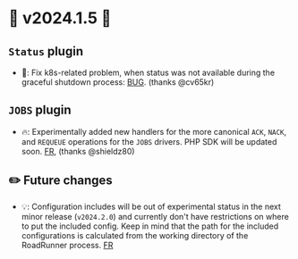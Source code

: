 # 🚀 v2024.1.5 🚀

## `Status` plugin

- 🐛: Fix k8s-related problem, when status was not available during the graceful shutdown process: [BUG](https://github.com/roadrunner-server/roadrunner/issues/1924). (thanks @cv65kr)

## `JOBS` plugin

- 🔥: Experimentally added new handlers for the more canonical `ACK`, `NACK`, and `REQUEUE` operations for the `JOBS` drivers. PHP SDK will be updated soon. [FR](https://github.com/roadrunner-server/roadrunner/issues/1941), (thanks @shieldz80)

## ✏️ Future changes

- 💡: Configuration includes will be out of experimental status in the next minor release (`v2024.2.0`) and currently don't have restrictions on where to put the included config. Keep in mind that the path for the included configurations is calculated from the working directory of the RoadRunner process. [FR](https://github.com/roadrunner-server/roadrunner/issues/935)
